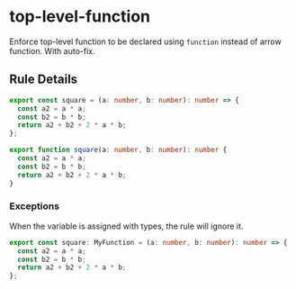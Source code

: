 # top-level-function

Enforce top-level function to be declared using `function` instead of arrow function. With auto-fix.

## Rule Details

<!-- eslint-skip -->
```ts invalid
export const square = (a: number, b: number): number => {
  const a2 = a * a;
  const b2 = b * b;
  return a2 + b2 + 2 * a * b;
};
```

<!-- eslint-skip -->
```ts valid
export function square(a: number, b: number): number {
  const a2 = a * a;
  const b2 = b * b;
  return a2 + b2 + 2 * a * b;
}
```

### Exceptions

When the variable is assigned with types, the rule will ignore it.

<!-- eslint-skip -->
```ts valid
export const square: MyFunction = (a: number, b: number): number => {
  const a2 = a * a;
  const b2 = b * b;
  return a2 + b2 + 2 * a * b;
};
```

